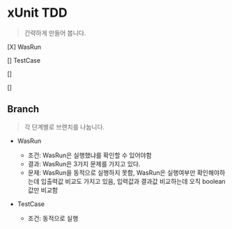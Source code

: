 # xUnit TDD
> 간략하게 만들어 봅니다.

[X] WasRun 

[] TestCase

[] 

[] 

## Branch
> 각 단계별로 브랜치를 나눕니다.

* WasRun
    * 조건: WasRun은 실행했냐를 확인할 수 있어야함
    * 결과: WasRun은 3가지 문제를 가지고 있다.
    * 문제: WasRun을 동적으로 실행하지 못함, WasRun은 실행여부만 확인해야하는데 입출력값 비교도 가지고 있음, 입력값과 결과값 비교하는데 오직 boolean값만 비교함

* TestCase
    * 조건: 동적으로 실행
